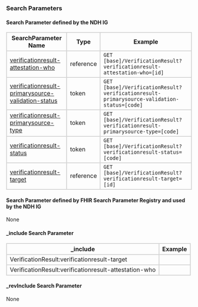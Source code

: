 ### Search Parameters
#### Search Parameter defined by the NDH IG
<style>
    th{border: solid 2px lightgrey;}
    td{border: solid 2px lightgrey;}
</style>

| **SearchParameter Name** | **Type** | **Example** |
|---------------------------|----------|-------------|
| [verificationresult-attestation-who](SearchParameter-verificationresult-attestation-who.html) | reference | `GET [base]/VerificationResult?verificationresult-attestation-who=[id]`|
| [verificationresult-primarysource-validation-status](SearchParameter-verificationresult-primarysource-validation-status.html) | token |`GET [base]/VerificationResult?verificationresult-primarysource-validation-status=[code]` |
| [verificationresult-primarysource-type](SearchParameter-verificationresult-primarysource-type.html) | token | `GET [base]/VerificationResult?verificationresult-primarysource-type=[code]`|
| [verificationresult-status](SearchParameter-verificationresult-status.html) | token | `GET [base]/VerificationResult?verificationresult-status=[code]`|
| [verificationresult-target](SearchParameter-verificationresult-target.html) | reference | `GET [base]/VerificationResult?verificationresult-target=[id]`|

#### Search Parameter defined by FHIR Search Parameter Registry and used by the NDH IG 
None

#### _include Search Parameter
<style>  
    th{border: solid 2px lightgrey;}
    td{border: solid 2px lightgrey;}
</style>

| **_include** | **Example** |
|--------------|-------------|
| VerificationResult:verificationresult-target | |
| VerificationResult:verificationresult-attestation-who | |

#### _revInclude Search Parameter
None



